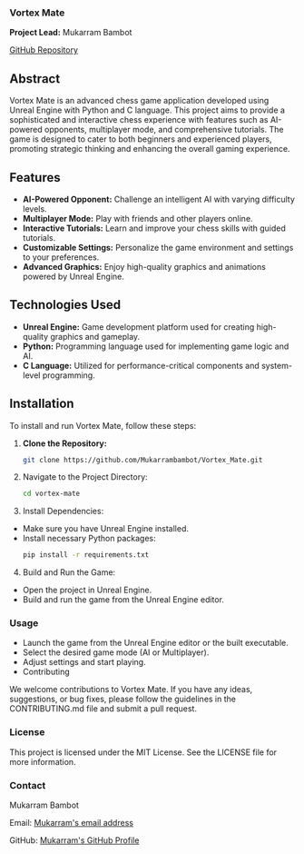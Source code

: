 ### Vortex Mate

**Project Lead:** Mukarram Bambot

[GitHub Repository](https://github.com/Mukarrambambot/Vortex_Mate.git)

## Abstract
Vortex Mate is an advanced chess game application developed using Unreal Engine with Python and C language. This project aims to provide a sophisticated and interactive chess experience with features such as AI-powered opponents, multiplayer mode, and comprehensive tutorials. The game is designed to cater to both beginners and experienced players, promoting strategic thinking and enhancing the overall gaming experience.

## Features
- **AI-Powered Opponent:** Challenge an intelligent AI with varying difficulty levels.
- **Multiplayer Mode:** Play with friends and other players online.
- **Interactive Tutorials:** Learn and improve your chess skills with guided tutorials.
- **Customizable Settings:** Personalize the game environment and settings to your preferences.
- **Advanced Graphics:** Enjoy high-quality graphics and animations powered by Unreal Engine.

## Technologies Used
- **Unreal Engine:** Game development platform used for creating high-quality graphics and gameplay.
- **Python:** Programming language used for implementing game logic and AI.
- **C Language:** Utilized for performance-critical components and system-level programming.

## Installation
To install and run Vortex Mate, follow these steps:

1. **Clone the Repository:**
   ```bash
   git clone https://github.com/Mukarrambambot/Vortex_Mate.git

2. Navigate to the Project Directory:
   ```bash
   cd vortex-mate

3. Install Dependencies:
- Make sure you have Unreal Engine installed.
- Install necessary Python packages:
   ```bash
   pip install -r requirements.txt
   
4. Build and Run the Game:
- Open the project in Unreal Engine.
- Build and run the game from the Unreal Engine editor.

### Usage
- Launch the game from the Unreal Engine editor or the built executable.
- Select the desired game mode (AI or Multiplayer).
- Adjust settings and start playing.
- Contributing

We welcome contributions to Vortex Mate. If you have any ideas, suggestions, or bug fixes, please follow the guidelines in the CONTRIBUTING.md file and submit a pull request.

### License
This project is licensed under the MIT License. See the LICENSE file for more information.

### Contact
Mukarram Bambot

Email: [Mukarram's email address](mukbambot118@gmail.com)

GitHub: [Mukarram's GitHub Profile](https://github.com/Mukarrambambot)
